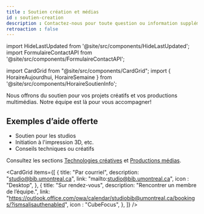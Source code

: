 ```yaml
---
title : Soutien création et médias
id : soutien-creation
description : Contactez-nous pour toute question ou information supplémentaire.
retroaction : false
---
```


import HideLastUpdated from '@site/src/components/HideLastUpdated';
import FormulaireContactAPI from '@site/src/components/FormulaireContactAPI';


<HideLastUpdated/>

import CardGrid from "@site/src/components/CardGrid";
import { HoraireAujourdhui, HoraireSemaine } from '@site/src/components/HoraireSoutienInfo';

Nous offrons du soutien pour vos projets créatifs et vos productions multimédias. Notre équipe est là pour vous accompagner!

## Exemples d’aide offerte
- Soutien pour les studios
- Initiation à l'impression 3D, etc.
- Conseils techniques ou créatifs

Consultez les sections [Technologies créatives](../creatives/index.md) et [Productions médias](../medias/index.md).

<CardGrid
  items={[
    {
      title: "Par courriel",
      description: "studio@bib.umontreal.ca",
      link: "mailto:studio@bib.umontreal.ca",
      icon : "Desktop",
    },
    {
      title: "Sur rendez-vous",
      description: "Rencontrer un membre de l’équipe.",
      link: "https://outlook.office.com/owa/calendar/studiobib@umontreal.ca/bookings/?ismsaljsauthenabled",
      icon : "CubeFocus",
    },
    ]}
/>

<!-- ## Formulaire de contact
Pour toute question ou information supplémentaire, remplir le formulaire ci-dessous. Une réponse sera envoyée dans les plus brefs délais.

<FormulaireContactAPI /> -->


